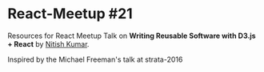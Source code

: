 # React-Meetup #21
Resources for React Meetup Talk on **Writing Reusable Software with D3.js + React** by [Nitish Kumar](https://twitter.com/nitishk88).

Inspired by the Michael Freeman's talk at strata-2016

